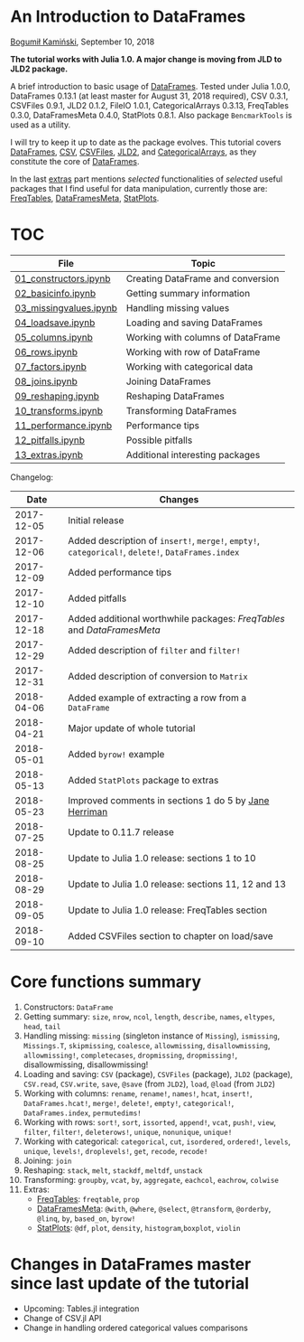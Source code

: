 # An Introduction to DataFrames

[Bogumił Kamiński](http://bogumilkaminski.pl/about/), September 10, 2018

**The tutorial works with Julia 1.0. A major change is moving from JLD to JLD2 package.**

A brief introduction to basic usage of [DataFrames](https://github.com/JuliaData/DataFrames.jl).
Tested under Julia 1.0.0, DataFrames 0.13.1 (at least master for August 31, 2018 required), CSV 0.3.1, CSVFiles 0.9.1, JLD2 0.1.2, FileIO 1.0.1, CategoricalArrays 0.3.13, FreqTables 0.3.0, DataFramesMeta 0.4.0, StatPlots 0.8.1. Also package `BencmarkTools` is used as a utility.

I will try to keep it up to date as the package evolves.
This tutorial covers
[DataFrames](https://github.com/JuliaData/DataFrames.jl),
[CSV](https://github.com/JuliaData/CSV.jl),
[CSVFiles](https://github.com/queryverse/CSVFiles.jl),
[JLD2](https://github.com/JuliaIO/JLD2.jl),
and [CategoricalArrays](https://github.com/JuliaData/CategoricalArrays.jl),
as they constitute the core of [DataFrames](https://github.com/JuliaData/DataFrames.jl).

In the last [extras](https://github.com/bkamins/Julia-DataFrames-Tutorial/blob/master/13_extras.ipynb)
part mentions *selected* functionalities of *selected* useful packages that I find useful for data manipulation, currently those are:
[FreqTables](https://github.com/nalimilan/FreqTables.jl),
[DataFramesMeta](https://github.com/JuliaStats/DataFramesMeta.jl),
[StatPlots](https://github.com/JuliaPlots/StatPlots.jl).

# TOC

| File                                                                                                              | Topic                             |
|-------------------------------------------------------------------------------------------------------------------|-----------------------------------|
| [01_constructors.ipynb](https://github.com/bkamins/Julia-DataFrames-Tutorial/blob/master/01_constructors.ipynb)   | Creating DataFrame and conversion |
| [02_basicinfo.ipynb](https://github.com/bkamins/Julia-DataFrames-Tutorial/blob/master/02_basicinfo.ipynb)         | Getting summary information       |
| [03_missingvalues.ipynb](https://github.com/bkamins/Julia-DataFrames-Tutorial/blob/master/03_missingvalues.ipynb) | Handling missing values           |
| [04_loadsave.ipynb](https://github.com/bkamins/Julia-DataFrames-Tutorial/blob/master/04_loadsave.ipynb)           | Loading and saving DataFrames     |
| [05_columns.ipynb](https://github.com/bkamins/Julia-DataFrames-Tutorial/blob/master/05_columns.ipynb)             | Working with columns of DataFrame |
| [06_rows.ipynb](https://github.com/bkamins/Julia-DataFrames-Tutorial/blob/master/06_rows.ipynb)                   | Working with row of DataFrame     |
| [07_factors.ipynb](https://github.com/bkamins/Julia-DataFrames-Tutorial/blob/master/07_factors.ipynb)             | Working with categorical data     |
| [08_joins.ipynb](https://github.com/bkamins/Julia-DataFrames-Tutorial/blob/master/08_joins.ipynb)                 | Joining DataFrames                |
| [09_reshaping.ipynb](https://github.com/bkamins/Julia-DataFrames-Tutorial/blob/master/09_reshaping.ipynb)         | Reshaping DataFrames              |
| [10_transforms.ipynb](https://github.com/bkamins/Julia-DataFrames-Tutorial/blob/master/10_transforms.ipynb)       | Transforming DataFrames           |
| [11_performance.ipynb](https://github.com/bkamins/Julia-DataFrames-Tutorial/blob/master/11_performance.ipynb)     | Performance tips                  |
| [12_pitfalls.ipynb](https://github.com/bkamins/Julia-DataFrames-Tutorial/blob/master/12_pitfalls.ipynb)           | Possible pitfalls                 |
| [13_extras.ipynb](https://github.com/bkamins/Julia-DataFrames-Tutorial/blob/master/13_extras.ipynb)               | Additional interesting packages   |

Changelog:

| Date       | Changes                                                      |
| ---------- | ------------------------------------------------------------ |
| 2017-12-05 | Initial release                                              |
| 2017-12-06 | Added description of `insert!`, `merge!`, `empty!`, `categorical!`, `delete!`, `DataFrames.index` |
| 2017-12-09 | Added performance tips                                       |
| 2017-12-10 | Added pitfalls                                               |
| 2017-12-18 | Added additional worthwhile packages: *FreqTables* and *DataFramesMeta* |
| 2017-12-29 | Added description of `filter` and `filter!`                  |
| 2017-12-31 | Added description of conversion to `Matrix`                  |
| 2018-04-06 | Added example of extracting a row from a `DataFrame`         |
| 2018-04-21 | Major update of whole tutorial                               |
| 2018-05-01 | Added `byrow!` example                                       |
| 2018-05-13 | Added `StatPlots` package to extras                          |
| 2018-05-23 | Improved comments in sections 1 do 5 by [Jane Herriman](https://github.com/xorJane) |
| 2018-07-25 | Update to 0.11.7 release                                     |
| 2018-08-25 | Update to Julia 1.0 release: sections 1 to 10                |
| 2018-08-29 | Update to Julia 1.0 release: sections 11, 12 and 13          |
| 2018-09-05 | Update to Julia 1.0 release: FreqTables section              |
| 2018-09-10 | Added CSVFiles section to chapter on load/save               |

# Core functions summary

1. Constructors: `DataFrame`
2. Getting summary: `size`, `nrow`, `ncol`, `length`, `describe`, `names`, `eltypes`, `head`, `tail`
3. Handling missing: `missing` (singleton instance of `Missing`), `ismissing`, `Missings.T`, `skipmissing`, `coalesce`, `allowmissing`, `disallowmissing`, `allowmissing!`, `completecases`, `dropmissing`, `dropmissing!`, disallowmissing, disallowmissing!
4. Loading and saving: `CSV` (package), `CSVFiles` (package), `JLD2` (package), `CSV.read`, `CSV.write`, `save`, `@save` (from `JLD2`), `load`, `@load` (from `JLD2`)
5. Working with columns: `rename`, `rename!`, `names!`, `hcat`, `insert!`, `DataFrames.hcat!`, `merge!`, `delete!`, `empty!`, `categorical!`, `DataFrames.index`, `permutedims!`
6. Working with rows: `sort!`, `sort`, `issorted`, `append!`, `vcat`, `push!`, `view`, `filter`, `filter!`, `deleterows!`, `unique`, `nonunique`, `unique!`
7. Working with categorical: `categorical`, `cut`, `isordered`, `ordered!`, `levels`, `unique`, `levels!`, `droplevels!`, `get`, `recode`, `recode!`
8. Joining: `join`
9. Reshaping: `stack`, `melt`, `stackdf`, `meltdf`, `unstack`
10. Transforming: `groupby`, `vcat`, `by`, `aggregate`, `eachcol`, `eachrow`, `colwise`
11. Extras:
    * [FreqTables](https://github.com/nalimilan/FreqTables.jl): `freqtable`, `prop`
    * [DataFramesMeta](https://github.com/JuliaStats/DataFramesMeta.jl): `@with`, `@where`, `@select`, `@transform`, `@orderby`, `@linq`,
      `by`, `based_on`, `byrow!`
    * [StatPlots](https://github.com/JuliaPlots/StatPlots.jl): `@df`, `plot`, `density`, `histogram`,`boxplot`, `violin`

# Changes in DataFrames master since last update of the tutorial

* Upcoming: Tables.jl integration
* Change of CSV.jl API
* Change in handling ordered categorical values comparisons

